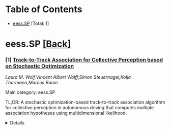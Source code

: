 <div id=toc></div>

# Table of Contents

- [eess.SP](#eess.SP) [Total: 1]


<div id='eess.SP'></div>

# eess.SP [[Back]](#toc)

### [1] [Track-to-Track Association for Collective Perception based on Stochastic Optimization](https://arxiv.org/abs/2510.21278)
*Laura M. Wolf,Vincent Albert Wolff,Simon Steuernagel,Kolja Thormann,Marcus Baum*

Main category: eess.SP

TL;DR: A stochastic optimization-based track-to-track association algorithm for collective perception in autonomous driving that computes multiple association hypotheses using multidimensional likelihood.


<details>
  <summary>Details</summary>
Motivation: To overcome sensor limitations in autonomous vehicles by combining local environment models from multiple vehicles, where existing methods suffer from high computational complexity or rely on heuristics.

Method: Proposed association algorithm based on stochastic optimization that uses multidimensional likelihood incorporating track count and spatial distribution, and computes several association hypotheses.

Result: Demonstrated effectiveness through Monte Carlo simulations and realistic collective perception scenarios, showing capability to compute high-likelihood associations in ambiguous settings.

Conclusion: The stochastic optimization approach provides an effective solution for track-to-track association in collective perception, handling ambiguous scenarios while maintaining computational efficiency.

Abstract: Collective perception is a key aspect for autonomous driving in smart cities
as it aims to combine the local environment models of multiple intelligent
vehicles in order to overcome sensor limitations. A crucial part of
multi-sensor fusion is track-to-track association. Previous works often suffer
from high computational complexity or are based on heuristics. We propose an
association algorithms based on stochastic optimization, which leverages a
multidimensional likelihood incorporating the number of tracks and their
spatial distribution and furthermore computes several association hypotheses.
We demonstrate the effectiveness of our approach in Monte Carlo simulations and
a realistic collective perception scenario computing high-likelihood
associations in ambiguous settings.

</details>

